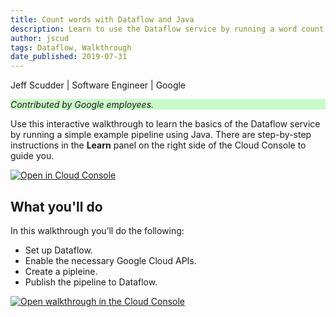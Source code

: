 ```yaml
---
title: Count words with Dataflow and Java
description: Learn to use the Dataflow service by running a word count example in Java.
author: jscud
tags: Dataflow, Walkthrough
date_published: 2019-07-31
---
```


Jeff Scudder | Software Engineer | Google

<p style="background-color:#CAFACA;"><i>Contributed by Google employees.</i></p>

Use this interactive walkthrough to learn the basics of the Dataflow service by
running a simple example pipeline using Java. There are step-by-step 
instructions in the **Learn** panel on the right side of the Cloud Console to 
guide you.

[![Open in Cloud Console](https://walkthroughs.googleusercontent.com/tutorial/resources/open-in-console-button.svg)](https://console.cloud.google.com/getting-started?tutorial=java_dataflow_quickstart)

## What you'll do

In this walkthrough you’ll do the following:

* Set up Dataflow.
* Enable the necessary Google Cloud APIs.
* Create a pipleine.
* Publish the pipeline to Dataflow.

[![Open walkthrough in the Cloud Console](https://storage.googleapis.com/gcp-community/tutorials/java-dataflow-quickstart/tutorial.png)](https://console.cloud.google.com/getting-started?tutorial=java_dataflow_quickstart)
